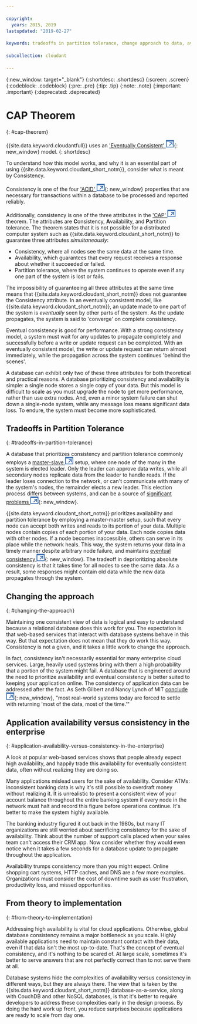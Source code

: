 ```yaml
---

copyright:
  years: 2015, 2019
lastupdated: "2019-02-27"

keywords: tradeoffs in partition tolerance, change approach to data, availability, consistency, theory

subcollection: cloudant

---
```


{:new_window: target="_blank"}
{:shortdesc: .shortdesc}
{:screen: .screen}
{:codeblock: .codeblock}
{:pre: .pre}
{:tip: .tip}
{:note: .note}
{:important: .important}
{:deprecated: .deprecated}

<!-- Acrolinx: 2017-01-24 -->

# CAP Theorem
{: #cap-theorem}

{{site.data.keyword.cloudantfull}} uses an ['Eventually Consistent' ![External link icon](../images/launch-glyph.svg "External link icon")](http://en.wikipedia.org/wiki/Eventual_consistency){: new_window} model.
{: shortdesc}

To understand how this model works,
and why it is an essential part of using {{site.data.keyword.cloudant_short_notm}},
consider what is meant by Consistency.

Consistency is one of the four ['ACID' ![External link icon](../images/launch-glyph.svg "External link icon")](https://en.wikipedia.org/wiki/ACID){: new_window} properties
that are necessary for transactions within a database to be processed and reported reliably.

Additionally,
consistency is one of the three attributes in the
<a href="http://en.wikipedia.org/wiki/CAP_Theorem" target="_blank">'CAP' <img src="../images/launch-glyph.svg" alt="External link icon" title="External link icon"></a>
theorem.
The attributes are **C**onsistency,
**A**vailability, and **P**artition tolerance.
The theorem states that it is not possible for a distributed computer system such as {{site.data.keyword.cloudant_short_notm}}
to guarantee three attributes _simultaneously_:

-   Consistency,
    where all nodes see the same data at the same time.
-   Availability,
    which guarantees that every request receives a response about whether it succeeded or failed.
-   Partition tolerance,
    where the system continues to operate even if any one part of the system is lost or fails.

The impossibility of guaranteeing all three attributes at the same time
means that {{site.data.keyword.cloudant_short_notm}} does not guarantee the Consistency attribute.
In an eventually consistent model,
like {{site.data.keyword.cloudant_short_notm}},
an update made to one part of the system is _eventually_ seen by other parts of the system.
As the update propagates,
the system is said to 'converge' on complete consistency.

Eventual consistency is good for performance.
With a strong consistency model,
a system must wait for any updates to propagate completely and successfully
before a write or update request can be completed.
With an eventually consistent model,
the write or update request can return almost immediately,
while the propagation across the system continues 'behind the scenes'.

A database can exhibit only two of these three attributes for both theoretical and practical reasons.
A database prioritizing consistency and availability is simple:
a single node stores a single copy of your data.
But this model is difficult to scale as you must upgrade the node to get more performance,
rather than use extra nodes.
And,
even a minor system failure can shut down a single-node system,
while any message loss means significant data loss.
To endure,
the system must become more sophisticated.

## Tradeoffs in Partition Tolerance
{: #tradeoffs-in-partition-tolerance}

A database that prioritizes consistency and partition tolerance commonly employs a
<a href="http://en.wikipedia.org/wiki/Master/slave_(technology)" target="_blank">master-slave <img src="../images/launch-glyph.svg" alt="External link icon" title="External link icon"></a>
setup,
where one node of the many in the system is elected leader.
Only the leader can approve data writes,
while all secondary nodes replicate data from the leader to handle reads.
If the leader loses connection to the network,
or can't communicate with many of the system's nodes,
the remainder elects a new leader.
This election process differs between systems,
and can be a source of [significant problems ![External link icon](../images/launch-glyph.svg "External link icon")](http://aphyr.com/posts/284-call-me-maybe-mongodb){: new_window}.

{{site.data.keyword.cloudant_short_notm}} prioritizes availability and partition tolerance by employing a master-master setup,
such that every node can accept both writes and reads to its portion of your data.
Multiple nodes contain copies of each portion of your data.
Each node copies data with other nodes.
If a node becomes inaccessible,
others can serve in its place while the network heals.
This way,
the system returns your data in a timely manner despite arbitrary node failure,
and maintains [eventual consistency ![External link icon](../images/launch-glyph.svg "External link icon")](http://en.wikipedia.org/wiki/Eventual_consistency){: new_window}.
The tradeoff in deprioritizing absolute consistency is that it takes time for all nodes to see the same data.
As a result,
some responses might contain old data while the new data propagates through the system.

## Changing the approach
{: #changing-the-approach}

Maintaining one consistent view of data is logical and easy to understand
because a relational database does this work for you.
The expectation is that web-based services that interact with database systems behave in this way.
But that expectation does not mean that they do work this way.
Consistency is not a given,
and it takes a little work to change the approach.

In fact,
consistency isn't necessarily essential for many enterprise cloud services.
Large,
heavily used systems bring with them a high probability that a portion of the system might fail.
A database that is engineered around the need to prioritize availability and eventual consistency
is better suited to keeping your application online.
The consistency of application data can be addressed after the fact.
As Seth Gilbert and Nancy Lynch of MIT
[conclude ![External link icon](../images/launch-glyph.svg "External link icon")](http://www.glassbeam.com/sites/all/themes/glassbeam/images/blog/10.1.1.67.6951.pdf){: new_window},
"most real-world systems today are forced to settle with returning 'most of the data, most of the time.'"

## Application availability versus consistency in the enterprise
{: #application-availability-versus-consistency-in-the-enterprise}

A look at popular web-based services shows that people already expect high availability,
and happily trade this availability for eventually consistent data,
often without realizing they are doing so.

Many applications mislead users for the sake of availability.
Consider ATMs:
inconsistent banking data is why it's still possible to overdraft money without realizing it.
It is unrealistic to present a consistent view of your account balance throughout the entire banking system
if every node in the network must halt and record this figure before operations continue.
It's better to make the system highly available.

The banking industry figured it out back in the 1980s,
but many IT organizations are still worried about sacrificing consistency for the sake of availability.
Think about the number of support calls placed when your sales team can't access their CRM app.
Now consider whether they would even notice when it takes a few seconds for a database update
to propagate throughout the application.

Availability trumps consistency more than you might expect.
Online shopping cart systems,
HTTP caches,
and DNS are a few more examples.
Organizations must consider the cost of downtime such as user frustration,
productivity loss,
and missed opportunities.

## From theory to implementation
{: #from-theory-to-implementation}

Addressing high availability is vital for cloud applications.
Otherwise,
global database consistency remains a major bottleneck as you scale.
Highly available applications need to maintain constant contact with their data,
even if that data isn't the most up-to-date.
That's the concept of eventual consistency,
and it's nothing to be scared of.
At large scale,
sometimes it's better to serve answers that are not perfectly correct than to not serve them at all.

Database systems hide the complexities of availability versus consistency in different ways,
but they are always there.
The view that is taken by the {{site.data.keyword.cloudant_short_notm}} database-as-a-service,
along with CouchDB and other NoSQL databases,
is that it's better to require developers to address these complexities early in the design process.
By doing the hard work up front,
you reduce surprises because applications are ready to scale from day one.
